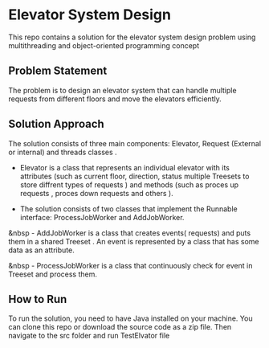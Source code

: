 # Elevator System Design
 
This repo contains a solution for the elevator system design problem using multithreading and object-oriented programming concept

## Problem Statement

The problem is to design an elevator system that can handle multiple requests from different floors and move the elevators efficiently.

## Solution Approach

The solution consists of three main components: Elevator, Request (External or internal) and threads classes .

 - Elevator is a class that represents an individual elevator with its attributes (such as current floor, direction, status multiple Treesets to store diffrent types of requests ) and methods (such as proces up requests , proces down requests and others ).
 
- The solution consists of two classes that implement the Runnable interface: ProcessJobWorker and AddJobWorker.
 
&nbsp - AddJobWorker is a class that creates events( requests) and puts them in a shared Treeset . An event is represented by a class that has some data as an attribute.

 &nbsp - ProcessJobWorker is a class that continuously check for event in Treeset and process them.

## How to Run

To run the solution, you need to have Java installed on your machine. You can clone this repo or download the source code as a zip file. Then navigate to the src folder and run TestElvator file 
